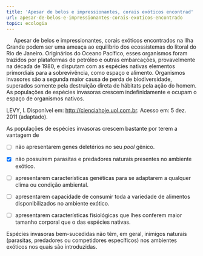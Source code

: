 ```yaml
---
title: 'Apesar de belos e impressionantes, corais exóticos encontrad'
url: apesar-de-belos-e-impressionantes-corais-exoticos-encontrado
topic: ecologia
---
```



     Apesar de belos e impressionantes, corais exóticos encontrados na Ilha Grande podem ser uma ameaça ao equilíbrio dos ecossistemas do litoral do Rio de Janeiro. Originários do Oceano Pacífico, esses organismos foram trazidos por plataformas de petróleo e outras embarcações, provavelmente na década de 1980, e disputam com as espécies nativas elementos primordiais para a sobrevivência, como espaço e alimento. Organismos invasores são a segunda maior causa de perda de biodiversidade, superados somente pela destruição direta de hábitats pela ação do homem. As populações de espécies invasoras crescem indefinidamente e ocupam o espaço de organismos nativos.

LEVY, I. Disponível em: http://cienciahoje.uol.com.br. Acesso em: 5 dez. 2011 (adaptado).

As populações de espécies invasoras crescem bastante por terem a vantagem de



- [ ] não apresentarem genes deletérios no seu *pool* gênico.
- [x] não possuírem parasitas e predadores naturais presentes no ambiente exótico.
- [ ] apresentarem características genéticas para se adaptarem a qualquer clima ou condição ambiental.
- [ ] apresentarem capacidade de consumir toda a variedade de alimentos disponibilizados no ambiente exótico.
- [ ] apresentarem características fisiológicas que lhes conferem maior tamanho corporal que o das espécies nativas.


Espécies invasoras bem-sucedidas não têm, em geral, inimigos naturais (parasitas, predadores ou competidores específicos) nos ambientes exóticos nos quais são introduzidas.
